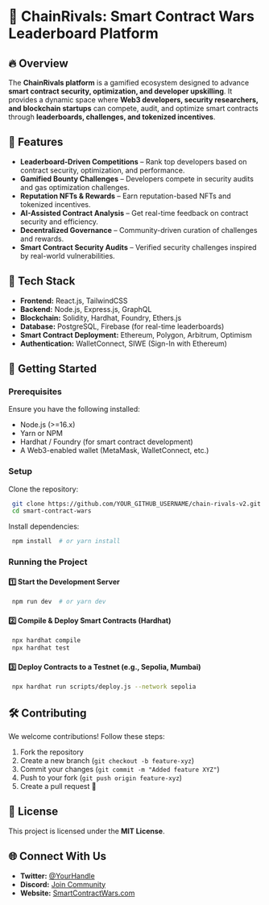 # 🚀 ChainRivals: Smart Contract Wars Leaderboard Platform

## 🔥 Overview
The **ChainRivals platform** is a gamified ecosystem designed to advance **smart contract security, optimization, and developer upskilling**. It provides a dynamic space where **Web3 developers, security researchers, and blockchain startups** can compete, audit, and optimize smart contracts through **leaderboards, challenges, and tokenized incentives**.

## 🎯 Features
- **Leaderboard-Driven Competitions** – Rank top developers based on contract security, optimization, and performance.
- **Gamified Bounty Challenges** – Developers compete in security audits and gas optimization challenges.
- **Reputation NFTs & Rewards** – Earn reputation-based NFTs and tokenized incentives.
- **AI-Assisted Contract Analysis** – Get real-time feedback on contract security and efficiency.
- **Decentralized Governance** – Community-driven curation of challenges and rewards.
- **Smart Contract Security Audits** – Verified security challenges inspired by real-world vulnerabilities.

## 🔗 Tech Stack
- **Frontend:** React.js, TailwindCSS
- **Backend:** Node.js, Express.js, GraphQL
- **Blockchain:** Solidity, Hardhat, Foundry, Ethers.js
- **Database:** PostgreSQL, Firebase (for real-time leaderboards)
- **Smart Contract Deployment:** Ethereum, Polygon, Arbitrum, Optimism
- **Authentication:** WalletConnect, SIWE (Sign-In with Ethereum)

## 🚀 Getting Started

### Prerequisites
Ensure you have the following installed:
- Node.js (>=16.x)
- Yarn or NPM
- Hardhat / Foundry (for smart contract development)
- A Web3-enabled wallet (MetaMask, WalletConnect, etc.)

### Setup
Clone the repository:
```sh
 git clone https://github.com/YOUR_GITHUB_USERNAME/chain-rivals-v2.git
 cd smart-contract-wars
```

Install dependencies:
```sh
 npm install  # or yarn install
```

### Running the Project
#### 1️⃣ Start the Development Server
```sh
 npm run dev  # or yarn dev
```

#### 2️⃣ Compile & Deploy Smart Contracts (Hardhat)
```sh
 npx hardhat compile
 npx hardhat test
```

#### 3️⃣ Deploy Contracts to a Testnet (e.g., Sepolia, Mumbai)
```sh
 npx hardhat run scripts/deploy.js --network sepolia
```

## 🛠 Contributing
We welcome contributions! Follow these steps:
1. Fork the repository
2. Create a new branch (`git checkout -b feature-xyz`)
3. Commit your changes (`git commit -m "Added feature XYZ"`)
4. Push to your fork (`git push origin feature-xyz`)
5. Create a pull request 🚀

## 📜 License
This project is licensed under the **MIT License**.

## 🌐 Connect With Us
- **Twitter:** [@YourHandle](https://twitter.com/YourHandle)
- **Discord:** [Join Community](https://discord.gg/your-link)
- **Website:** [SmartContractWars.com](https://smartcontractwars.com)
